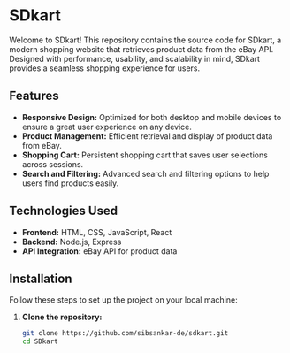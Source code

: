 # SDkart

Welcome to SDkart! This repository contains the source code for SDkart, a modern shopping website that retrieves product data from the eBay API. Designed with performance, usability, and scalability in mind, SDkart provides a seamless shopping experience for users.

## Features

- **Responsive Design:** Optimized for both desktop and mobile devices to ensure a great user experience on any device.
- **Product Management:** Efficient retrieval and display of product data from eBay.
- **Shopping Cart:** Persistent shopping cart that saves user selections across sessions.
- **Search and Filtering:** Advanced search and filtering options to help users find products easily.

## Technologies Used

- **Frontend:** HTML, CSS, JavaScript, React
- **Backend:** Node.js, Express
- **API Integration:** eBay API for product data

## Installation

Follow these steps to set up the project on your local machine:

1. **Clone the repository:**
   ```bash
   git clone https://github.com/sibsankar-de/sdkart.git
   cd SDkart
   ```
